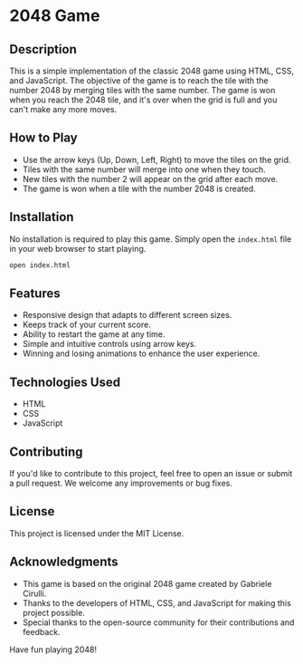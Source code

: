 # 2048 Game

## Description

This is a simple implementation of the classic 2048 game using HTML, CSS, and JavaScript. The objective of the game is to reach the tile with the number 2048 by merging tiles with the same number. The game is won when you reach the 2048 tile, and it's over when the grid is full and you can't make any more moves.

## How to Play

- Use the arrow keys (Up, Down, Left, Right) to move the tiles on the grid.
- Tiles with the same number will merge into one when they touch.
- New tiles with the number 2 will appear on the grid after each move.
- The game is won when a tile with the number 2048 is created.

## Installation

No installation is required to play this game. Simply open the `index.html` file in your web browser to start playing.

```bash
open index.html
```

## Features

- Responsive design that adapts to different screen sizes.
- Keeps track of your current score.
- Ability to restart the game at any time.
- Simple and intuitive controls using arrow keys.
- Winning and losing animations to enhance the user experience.

## Technologies Used

- HTML
- CSS
- JavaScript

## Contributing

If you'd like to contribute to this project, feel free to open an issue or submit a pull request. We welcome any improvements or bug fixes.

## License

This project is licensed under the MIT License.
## Acknowledgments

- This game is based on the original 2048 game created by Gabriele Cirulli.
- Thanks to the developers of HTML, CSS, and JavaScript for making this project possible.
- Special thanks to the open-source community for their contributions and feedback.

Have fun playing 2048!
